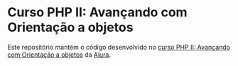 # Curso PHP II: Avançando com Orientação a objetos

Este repositório mantém o código desenvolvido no [curso PHP II: Avançando com Orientação a objetos](https://cursos.alura.com.br/course/php-oo-2) da [Alura](https://www.alura.com.br).
